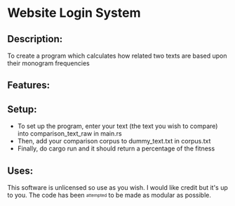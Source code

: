 # Website Login System 

## Description:
To create a program which calculates how related two texts are based upon their monogram frequencies

## Features:

## Setup:
- To set up the program, enter your text (the text you wish to compare) into comparison_text_raw in main.rs
- Then, add your comparison corpus to dummy_text.txt in corpus.txt
- Finally, do cargo run and it should return a percentage of the fitness

## Uses:
This software is unlicensed so use as you wish. I would like credit but it's up to you. 
The code has been <sub><sup>attempted</sup></sub> to be made as modular as possible.